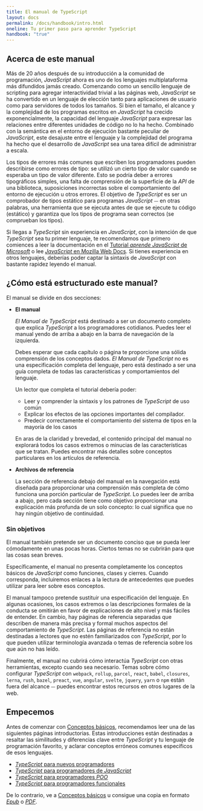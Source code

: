 ```yaml
---
title: El manual de TypeScript
layout: docs
permalink: /docs/handbook/intro.html
oneline: Tu primer paso para aprender TypeScript
handbook: "true"
---
```


## Acerca de este manual

Más de 20 años después de su introducción a la comunidad de programación, *JavaScript* ahora es uno de los lenguajes multiplataforma más difundidos jamás creado. Comenzando como un sencillo lenguaje de scripting para agregar interactividad trivial a las páginas web, *JavaScript* se ha convertido en un lenguaje de elección tanto para aplicaciones de usuario como para servidores de todos los tamaños. Si bien el tamaño, el alcance y la complejidad de los programas escritos en *JavaScript* ha crecido exponencialmente, la capacidad del lenguaje *JavaScript* para expresar las relaciones entre diferentes unidades de código no lo ha hecho. Combinado con la semántica en el entorno de ejecución bastante peculiar de *JavaScript*, este desajuste entre el lenguaje y la complejidad del programa ha hecho que el desarrollo de *JavaScript* sea una tarea difícil de administrar a escala.

Los tipos de errores más comunes que escriben los programadores pueden describirse como errores de tipo: se utilizó un cierto tipo de valor cuando se esperaba un tipo de valor diferente. Esto se podría deber a errores tipográficos simples, una falta de comprensión de la superficie de la *API* de una biblioteca, suposiciones incorrectas sobre el comportamiento del entorno de ejecución u otros errores. El objetivo de *TypeScript* es ser un comprobador de tipos estático para programas *JavaScript* ⏤ en otras palabras, una herramienta que se ejecuta antes de que se ejecute tu código (estático) y garantiza que los tipos de programa sean correctos (se comprueban los tipos).

Si llegas a *TypeScript* sin experiencia en *JavaScript*, con la intención de que *TypeScript* sea tu primer lenguaje, te recomendamos que primero comiences a leer la documentación en el [Tutorial *aprende JavaScript* de *Microsoft*](https://docs.microsoft.com/javascript/) o lee [*JavaScript* en Mozilla Web Docs](https://developer.mozilla.org/es/docs/Web/JavaScript/Guide).
Si tienes experiencia en otros lenguajes, deberías poder captar la sintaxis de *JavaScript* con bastante rapidez leyendo el manual.

## ¿Cómo está estructurado este manual?

El manual se divide en dos secciones:

- **El manual**

  *El Manual de TypeScript* está destinado a ser un documento completo que explica *TypeScript* a los programadores cotidianos. Puedes leer el manual yendo de arriba a abajo en la barra de navegación de la izquierda.

  Debes esperar que cada capítulo o página te proporcione una sólida comprensión de los conceptos dados. *El Manual de TypeScript* no es una especificación completa del lenguaje, pero está destinado a ser una guía completa de todas las características y comportamientos del lenguaje.

  Un lector que completa el tutorial debería poder:

  - Leer y comprender la sintaxis y los patrones de *TypeScript* de uso común
  - Explicar los efectos de las opciones importantes del compilador.
  - Predecir correctamente el comportamiento del sistema de tipos en la mayoría de los casos

  En aras de la claridad y brevedad, el contenido principal del manual no explorará todos los casos extremos o minucias de las características que se tratan. Puedes encontrar más detalles sobre conceptos particulares en los artículos de referencia.

- **Archivos de referencia**

  La sección de referencia debajo del manual en la navegación está diseñada para proporcionar una comprensión más completa de cómo funciona una porción particular de *TypeScript*. Lo puedes leer de arriba a abajo, pero cada sección tiene como objetivo proporcionar una explicación más profunda de un solo concepto: lo cual significa que no hay ningún objetivo de continuidad.

### Sin objetivos

El manual también pretende ser un documento conciso que se pueda leer cómodamente en unas pocas horas. Ciertos temas no se cubrirán para que las cosas sean breves.

Específicamente, el manual no presenta completamente los conceptos básicos de *JavaScript* como funciones, clases y cierres. Cuando corresponda, incluiremos enlaces a la lectura de antecedentes que puedes utilizar para leer sobre esos conceptos.

El manual tampoco pretende sustituir una especificación del lenguaje. En algunas ocasiones, los casos extremos o las descripciones formales de la conducta se omitirán en favor de explicaciones de alto nivel y más fáciles de entender. En cambio, hay páginas de referencia separadas que describen de manera más precisa y formal muchos aspectos del comportamiento de *TypeScript*. Las páginas de referencia no están destinadas a lectores que no estén familiarizados con *TypeScript*, por lo que pueden utilizar terminología avanzada o temas de referencia sobre los que aún no has leído.

Finalmente, el manual no cubrirá cómo interactúa *TypeScript* con otras herramientas, excepto cuando sea necesario. Temas sobre cómo configurar *TypeScript* con `webpack`, `rollup`, `parcel`, `react`, `babel`, `closures`, `lerna`, `rush`, `bazel`, `preact`, `vue`, `angular`, `svelte`, `jquery`, `yarn` o `npm` están fuera del alcance ⏤ puedes encontrar estos recursos en otros lugares de la web.

## Empecemos

Antes de comenzar con [Conceptos básicos](/docs/handbook/2/basic-types.html), recomendamos leer una de las siguientes páginas introductorias. Estas introducciones están destinadas a resaltar las similitudes y diferencias clave entre *TypeScript* y tu lenguaje de programación favorito, y aclarar conceptos erróneos comunes específicos de esos lenguajes.

- [*TypeScript* para nuevos programadores](/docs/handbook/typescript-from-scratch.html)
- [*TypeScript* para programadores de *JavaScript*](/docs/handbook/typescript-in-5-minutes.html)
- [*TypeScript* para programadores *POO*](/docs/handbook/typescript-in-5-minutes-oop.html)
- [*TypeScript* para programadores funcionales](/docs/handbook/typescript-in-5-minutes-func.html)

De lo contrario, ve a [Conceptos básicos](/docs/handbook/2/basic-types.html) u consigue una copia en formato [*Epub*](/assets/typescript-handbook.epub) o [*PDF*](/assets/typescript-handbook.pdf).
